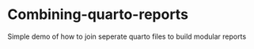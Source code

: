 # Combining-quarto-reports
Simple demo of how to join seperate quarto files to build modular reports
